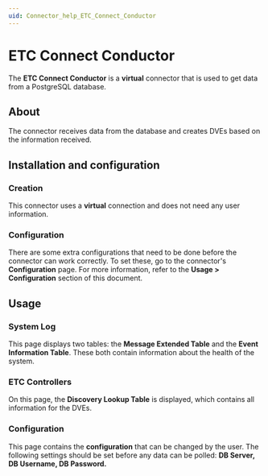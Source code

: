 ```yaml
---
uid: Connector_help_ETC_Connect_Conductor
---
```


# ETC Connect Conductor

The **ETC Connect Conductor** is a **virtual** connector that is used to get data from a PostgreSQL database.

## About

The connector receives data from the database and creates DVEs based on the information received.

## Installation and configuration

### Creation

This connector uses a **virtual** connection and does not need any user information.

### Configuration

There are some extra configurations that need to be done before the connector can work correctly. To set these, go to the connector's **Configuration** page. For more information, refer to the **Usage \> Configuration** section of this document.

## Usage

### System Log

This page displays two tables: the **Message Extended Table** and the **Event Information Table**. These both contain information about the health of the system.

### ETC Controllers

On this page, the **Discovery Lookup Table** is displayed, which contains all information for the DVEs.

### Configuration

This page contains the **configuration** that can be changed by the user. The following settings should be set before any data can be polled: **DB Server, DB Username, DB Password.**
